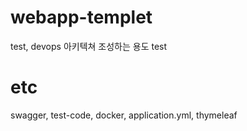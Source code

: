 # webapp-templet
test, devops 아키텍쳐 조성하는 용도 test

# etc
swagger, test-code, docker, application.yml, thymeleaf


